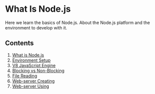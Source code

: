 # What Is Node.js
Here we learn the basics of Node.js. About the Node.js platform and the environment to develop with it.

## Contents

1. [What is Node.js](https://github.com/sadvakasov/nodejs-tutorial/blob/master/1-basics/1-what-is-nodejs/index.md)
2. [Environment Setup](https://github.com/sadvakasov/nodejs-tutorial/blob/master/1-basics/2-environment-setup/index.md)
3. [V8 JavaScript Engine](https://github.com/sadvakasov/nodejs-tutorial/blob/master/1-basics/3-v8-javascript-engine/index.md)
4. [Blocking vs Non-Blocking]()
5. [File Reading](https://github.com/sadvakasov/nodejs-tutorial/blob/master/1-basics/5-file-reading/index.md)
6. [Web-server Creating](https://github.com/sadvakasov/nodejs-tutorial/blob/master/1-basics/6-web-server-creating/index.md)
7. [Web-server Using](https://github.com/sadvakasov/nodejs-tutorial/blob/master/1-basics/7-web-server-using/index.md)